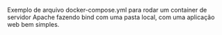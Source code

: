 Exemplo de arquivo docker-compose.yml para rodar um container de servidor Apache fazendo bind com uma pasta local, com uma aplicação web bem simples.
